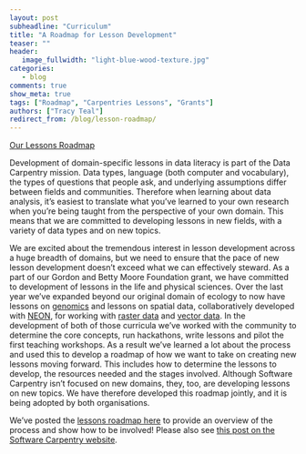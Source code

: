 ```yaml
---
layout: post
subheadline: "Curriculum"
title: "A Roadmap for Lesson Development"
teaser: ""
header:
   image_fullwidth: "light-blue-wood-texture.jpg"
categories:
   - blog
comments: true
show_meta: true
tags: ["Roadmap", "Carpentries Lessons", "Grants"]
authors: ["Tracy Teal"]
redirect_from: /blog/lesson-roadmap/
---
```


[Our Lessons Roadmap](http://www.datacarpentry.org/lessons-incubation/)

Development of domain-specific lessons in data literacy is part of the Data Carpentry mission. Data types, language (both computer and vocabulary), the types of questions that people ask, and underlying assumptions differ between fields and communities. Therefore when learning about data analysis, it’s easiest to translate what you’ve learned to your own research when you’re being taught from the perspective of your own domain. This means that we are committed to developing lessons in new fields, with a variety of data types and on new topics.

We are excited about the tremendous interest in lesson development across a huge breadth of domains, but we need to ensure that the pace of new lesson development doesn’t exceed what we can effectively steward. As a part of our Gordon and Betty Moore Foundation grant, we have committed to development of lessons in the life and physical sciences. Over the last year we’ve expanded beyond our original domain of ecology to now have lessons on [genomics](http://www.datacarpentry.org/genomics-workshop/) and lessons on spatial data, collaboratively developed with [NEON](http://www.neonscience.org), for working with [raster data](http://neondataskills.org/tutorial-series/raster-data-series/) and [vector data](http://neondataskills.org/tutorial-series/vector-data-series/). In the development of both of those curricula we’ve worked with the community to determine the core concepts, run hackathons, write lessons and pilot the first teaching workshops.  As a result we’ve learned a lot about the process and used this to develop a roadmap of how we want to take on creating new lessons moving forward. This includes how to determine the lessons to develop, the resources needed and the stages involved. Although Software Carpentry isn’t focused on new domains, they, too, are developing lessons on new topics. We have therefore developed this roadmap jointly, and it is being adopted by both organisations.

We’ve posted the [lessons roadmap here](http://www.datacarpentry.org/lessons-incubation/) to provide an overview of the process and show how to be involved!
Please also see [this post on the Software Carpentry website](http://software-carpentry.org/blog/2016/07/lesson-incubation.html).
